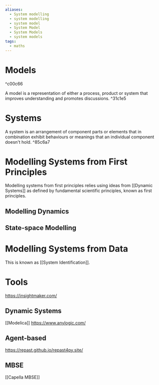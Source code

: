 ```yaml
---
aliases:
  - System modelling
  - system modelling
  - system model
  - System Model
  - System Models
  - system models
tags:
  - maths
---
```

# Models

^c00c66

A model is a representation of either a process, product or system that improves understanding and promotes discussions.  ^31c1e5

# Systems
A system is an arrangement of component parts or elements that in combination exhibit behaviours or meanings that an individual component doesn't hold.  ^85c6a7  


# Modelling Systems from First Principles
Modelling systems from first principles relies using ideas from [[Dynamic Systems]] as defined by fundamental scientific principles, known as first principles. 

## Modelling Dynamics

## State-space Modelling

# Modelling Systems from Data
This is known as [[System Identification]].

# Tools
https://insightmaker.com/
## Dynamic Systems 
[[Modelica]] 
https://www.anylogic.com/

## Agent-based
https://repast.github.io/repast4py.site/

## MBSE
[[Capella MBSE]]
